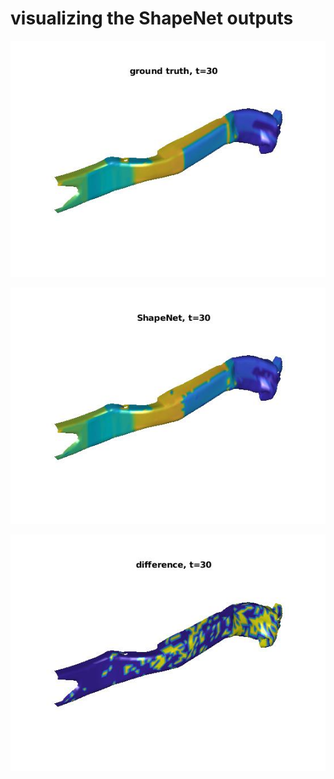 # visualizing the ShapeNet outputs

![alt text](https://github.com/abbasloo/dnnAuto/blob/master/vis/untitled.jpg)

![alt text](https://github.com/abbasloo/dnnAuto/blob/master/vis/untitled2.jpg)

![alt text](https://github.com/abbasloo/dnnAuto/blob/master/vis/untitled3.jpg)
